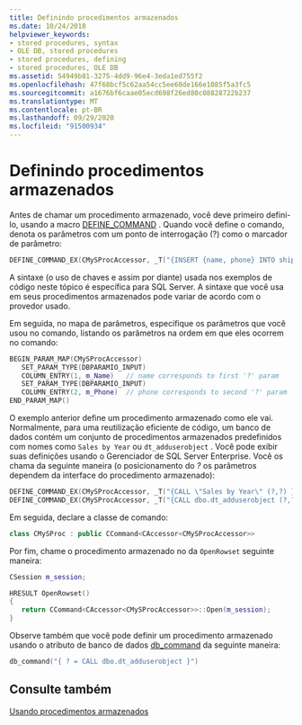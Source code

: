 ```yaml
---
title: Definindo procedimentos armazenados
ms.date: 10/24/2018
helpviewer_keywords:
- stored procedures, syntax
- OLE DB, stored procedures
- stored procedures, defining
- stored procedures, OLE DB
ms.assetid: 54949b81-3275-4dd9-96e4-3eda1ed755f2
ms.openlocfilehash: 47f68bcf5c62aa54cc5ee60de166e1085f5a3fc5
ms.sourcegitcommit: a1676bf6caae05ecd698f26ed80c08828722b237
ms.translationtype: MT
ms.contentlocale: pt-BR
ms.lasthandoff: 09/29/2020
ms.locfileid: "91500934"
---
```

# <a name="defining-stored-procedures"></a>Definindo procedimentos armazenados

Antes de chamar um procedimento armazenado, você deve primeiro defini-lo, usando a macro [DEFINE_COMMAND](./macros-and-global-functions-for-ole-db-consumer-templates.md#define_command) . Quando você define o comando, denota os parâmetros com um ponto de interrogação (?) como o marcador de parâmetro:

```cpp
DEFINE_COMMAND_EX(CMySProcAccessor, _T("{INSERT {name, phone} INTO shippers (?,?)}"))
```

A sintaxe (o uso de chaves e assim por diante) usada nos exemplos de código neste tópico é específica para SQL Server. A sintaxe que você usa em seus procedimentos armazenados pode variar de acordo com o provedor usado.

Em seguida, no mapa de parâmetros, especifique os parâmetros que você usou no comando, listando os parâmetros na ordem em que eles ocorrem no comando:

```cpp
BEGIN_PARAM_MAP(CMySProcAccessor)
   SET_PARAM_TYPE(DBPARAMIO_INPUT)
   COLUMN_ENTRY(1, m_Name)   // name corresponds to first '?' param
   SET_PARAM_TYPE(DBPARAMIO_INPUT)
   COLUMN_ENTRY(2, m_Phone)  // phone corresponds to second '?' param
END_PARAM_MAP()
```

O exemplo anterior define um procedimento armazenado como ele vai. Normalmente, para uma reutilização eficiente de código, um banco de dados contém um conjunto de procedimentos armazenados predefinidos com nomes como `Sales by Year` ou `dt_adduserobject` . Você pode exibir suas definições usando o Gerenciador de SQL Server Enterprise. Você os chama da seguinte maneira (o posicionamento do *?* os parâmetros dependem da interface do procedimento armazenado):

```cpp
DEFINE_COMMAND_EX(CMySProcAccessor, _T("{CALL \"Sales by Year\" (?,?) }"))
DEFINE_COMMAND_EX(CMySProcAccessor, _T("{CALL dbo.dt_adduserobject (?,?) }"))
```

Em seguida, declare a classe de comando:

```cpp
class CMySProc : public CCommand<CAccessor<CMySProcAccessor>>
```

Por fim, chame o procedimento armazenado no da `OpenRowset` seguinte maneira:

```cpp
CSession m_session;

HRESULT OpenRowset()
{
   return CCommand<CAccessor<CMySProcAccessor>>::Open(m_session);
}
```

Observe também que você pode definir um procedimento armazenado usando o atributo de banco de dados [db_command](../../windows/attributes/db-command.md) da seguinte maneira:

```cpp
db_command("{ ? = CALL dbo.dt_adduserobject }")
```

## <a name="see-also"></a>Consulte também

[Usando procedimentos armazenados](../../data/oledb/using-stored-procedures.md)
